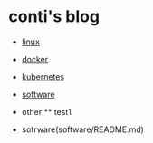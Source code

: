 # conti's blog

* [linux](linux/README.md)
* [docker](docker/README.md)
* [kubernetes](kubernetes/README.md)
* [software](software/README.md)
* other
** test1

* sofrware(software/README.md)

